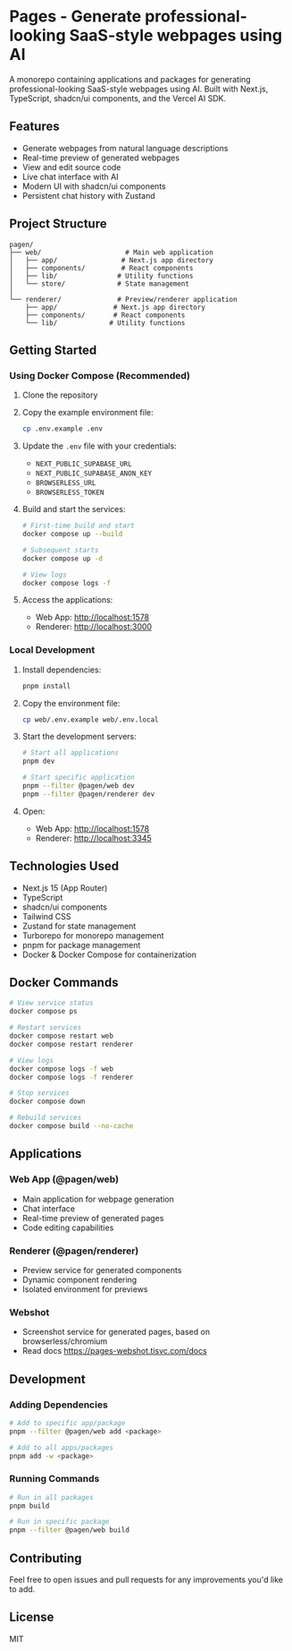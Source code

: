 # Pages - Generate professional-looking SaaS-style webpages using AI

A monorepo containing applications and packages for generating professional-looking SaaS-style webpages using AI. Built with Next.js, TypeScript, shadcn/ui components, and the Vercel AI SDK.

## Features

- Generate webpages from natural language descriptions
- Real-time preview of generated webpages
- View and edit source code
- Live chat interface with AI
- Modern UI with shadcn/ui components
- Persistent chat history with Zustand

## Project Structure

```
pagen/
├── web/                     # Main web application
│   ├── app/                # Next.js app directory
│   ├── components/         # React components
│   ├── lib/               # Utility functions
│   └── store/             # State management
│
└── renderer/              # Preview/renderer application
    ├── app/              # Next.js app directory
    ├── components/       # React components
    └── lib/             # Utility functions
```

## Getting Started

### Using Docker Compose (Recommended)

1. Clone the repository
2. Copy the example environment file:

   ```bash
   cp .env.example .env
   ```

3. Update the `.env` file with your credentials:

   - `NEXT_PUBLIC_SUPABASE_URL`
   - `NEXT_PUBLIC_SUPABASE_ANON_KEY`
   - `BROWSERLESS_URL`
   - `BROWSERLESS_TOKEN`

4. Build and start the services:

   ```bash
   # First-time build and start
   docker compose up --build

   # Subsequent starts
   docker compose up -d

   # View logs
   docker compose logs -f
   ```

5. Access the applications:
   - Web App: [http://localhost:1578](http://localhost:1578)
   - Renderer: [http://localhost:3000](http://localhost:3000)

### Local Development

1. Install dependencies:

   ```bash
   pnpm install
   ```

2. Copy the environment file:

   ```bash
   cp web/.env.example web/.env.local
   ```

3. Start the development servers:

   ```bash
   # Start all applications
   pnpm dev

   # Start specific application
   pnpm --filter @pagen/web dev
   pnpm --filter @pagen/renderer dev
   ```

4. Open:
   - Web App: [http://localhost:1578](http://localhost:1578)
   - Renderer: [http://localhost:3345](http://localhost:3345)

## Technologies Used

- Next.js 15 (App Router)
- TypeScript
- shadcn/ui components
- Tailwind CSS
- Zustand for state management
- Turborepo for monorepo management
- pnpm for package management
- Docker & Docker Compose for containerization

## Docker Commands

```bash
# View service status
docker compose ps

# Restart services
docker compose restart web
docker compose restart renderer

# View logs
docker compose logs -f web
docker compose logs -f renderer

# Stop services
docker compose down

# Rebuild services
docker compose build --no-cache
```

## Applications

### Web App (@pagen/web)

- Main application for webpage generation
- Chat interface
- Real-time preview of generated pages
- Code editing capabilities

### Renderer (@pagen/renderer)

- Preview service for generated components
- Dynamic component rendering
- Isolated environment for previews

### Webshot

- Screenshot service for generated pages, based on browserless/chromium
- Read docs https://pages-webshot.tisvc.com/docs

## Development

### Adding Dependencies

```bash
# Add to specific app/package
pnpm --filter @pagen/web add <package>

# Add to all apps/packages
pnpm add -w <package>
```

### Running Commands

```bash
# Run in all packages
pnpm build

# Run in specific package
pnpm --filter @pagen/web build
```

## Contributing

Feel free to open issues and pull requests for any improvements you'd like to add.

## License

MIT
